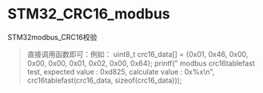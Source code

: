 # STM32_CRC16_modbus
STM32modbus_CRC16校验
> 直接调用函数即可：例如：
> uint8_t crc16_data[] = {0x01, 0x46, 0x00, 0x00, 0x00, 0x01, 0x02, 0x00, 0x64};
>  printf(" modbus crc16tablefast test, expected value : 0xd825, calculate value : 0x%x\n", crc16tablefast(crc16_data, sizeof(crc16_data)));
